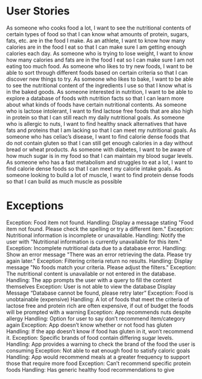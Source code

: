 # User Stories
As someone who cooks food a lot, I want to see the nutritional contents of certain types of food so that I can know what amounts of protein, sugars, fats, etc. are in the food I make.
As an athlete, I want to know how many calories are in the food I eat so that I can make sure I am getting enough calories each day.
As someone who is trying to lose weight, I want to know how many calories and fats are in the food I eat so I can make sure I am not eating too much food.
As someone who likes to try new foods, I want to be able to sort through different foods based on certain criteria so that I can discover new things to try.
As someone who likes to bake, I want to be able to see the nutritional content of the ingredients I use so that I know what is in the baked goods.
As someone interested in nutrition, I want to be able to explore a database of foods with nutrition facts so that I can learn more about what kinds of foods have certain nutritional contents.
As someone who is lactose intolerant, I want to find lactose free foods that are also high in protein so that I can still reach my daily nutritional goals.
As someone who is allergic to nuts, I want to find healthy snack alternatives that have fats and proteins that I am lacking so that I can meet my nutritional goals.
As someone who has celiac’s disease, I want to find calorie dense foods that do not contain gluten so that I can still get enough calories in a day without bread or wheat products.
As someone with diabetes, I want to be aware of how much sugar is in my food so that I can maintain my blood sugar levels.
As someone who has a fast metabolism and struggles to eat a lot, I want to find calorie dense foods so that I can meet my calorie intake goals.
As someone looking to build a lot of muscle, I want to find protein dense foods so that I can build as much muscle as possible

# Exceptions
Exception: Food item not found.
Handling: Display a message stating "Food item not found. Please check the spelling or try a different item."
Exception: Nutritional information is incomplete or unavailable.
Handling: Notify the user with "Nutritional information is currently unavailable for this item."
Exception: Incomplete nutritional data due to a database error.
Handling: Show an error message "There was an error retrieving the data. Please try again later."
Exception: Filtering criteria return no results.
Handling: Display message "No foods match your criteria. Please adjust the filters."
Exception: The nutritional content is unavailable or not entered in the database.
Handling: The app prompts the user with a query to fill the content themselves
Exception: User is not able to view the database
Display Message “Database cannot be found, please retry later”
Exception: Food is unobtainable (expensive)
Handling: A lot of foods that meet the criteria of lactose free and protein rich are often expensive, if out of budget the foods will be prompted with a warning
Exception: App recommends nuts despite allergy
Handling: Option for user to say don’t recommend item/category again
Exception: App doesn’t know whether or not food has gluten
Handling: If the app doesn’t know if food has gluten in it, won’t recommend it.
Exception: Specific brands of food contain differing sugar levels.
Handling: App provides a warning to check the brand of the food the user is consuming
Exception: Not able to eat enough food to satisfy caloric goals
Handling: App would recommend meals at a greater frequency to support those that require more food
Exception: Can’t recommend specific protein foods
Handling: Has generic healthy food recommendations to give
